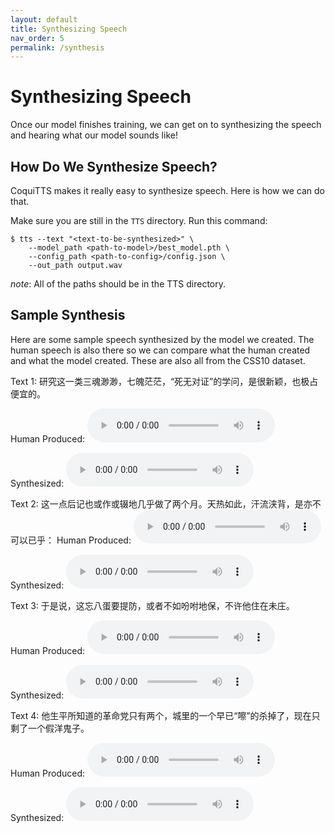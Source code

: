 ```yaml
---
layout: default
title: Synthesizing Speech
nav_order: 5
permalink: /synthesis
---
```

# Synthesizing Speech
Once our model finishes training, we can get on to synthesizing the speech and hearing what our model sounds like!

## How Do We Synthesize Speech?
CoquiTTS makes it really easy to synthesize speech. Here is how we can do that.

Make sure you are still in the `TTS` directory. Run this command:
```
$ tts --text "<text-to-be-synthesized>" \
    --model_path <path-to-model>/best_model.pth \
    --config_path <path-to-config>/config.json \
    --out_path output.wav
```
*note*: All of the paths should be in the TTS directory.

## Sample Synthesis
Here are some sample speech synthesized by the model we created. The human speech is also there so we can compare what the human created and what the model created. These are also all from the CSS10 dataset.

Text 1: 研究这一类三魂渺渺，七魄茫茫，“死无对证”的学问，是很新颖，也极占便宜的。

Human Produced:
<audio controls>
  <source src="audio/1137_real.wav" type="audio/wav">
</audio>

Synthesized:
<audio controls>
  <source src="audio/1137_synth.wav" type="audio/wav">
</audio>

Text 2: 这一点后记也或作或辍地几乎做了两个月。天热如此，汗流浃背，是亦不可以已乎：
Human Produced:
<audio controls>
  <source src="audio/1154_real.wav" type="audio/wav">
</audio>

Synthesized:
<audio controls>
  <source src="audio/1154_synth.wav" type="audio/wav">
</audio>

Text 3: 于是说，这忘八蛋要提防，或者不如吩咐地保，不许他住在未庄。

Human Produced:
<audio controls>
  <source src="audio/1169_real.wav" type="audio/wav">
</audio>

Synthesized:
<audio controls>
  <source src="audio/1169_synth.wav" type="audio/wav">
</audio>

Text 4: 他生平所知道的革命党只有两个，城里的一个早已“嚓”的杀掉了，现在只剩了一个假洋鬼子。

Human Produced:
<audio controls>
  <source src="audio/1240_real.wav" type="audio/wav">
</audio>

Synthesized:
<audio controls>
  <source src="audio/1240_synth.wav" type="audio/wav">
</audio>


